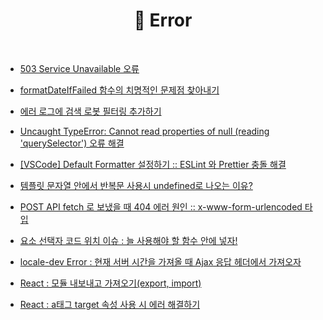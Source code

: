 <h1 align="center">🚨 Error</h1>

<br>

- [503 Service Unavailable 오류](https://hyerimiya.notion.site/503-Service-Unavailable-890df3b3f5d9400c9ecda20d40598032?pvs=4)

- [formatDateIfFailed 함수의 치명적인 문제점 찾아내기](https://github.com/mireyhgnay/fe-working-record/blob/main/Error/formatDateIfFailed%20%ED%95%A8%EC%88%98%EC%9D%98%20%EC%B9%98%EB%AA%85%EC%A0%81%EC%9D%B8%20%EB%AC%B8%EC%A0%9C%EC%A0%90%20%EC%B0%BE%EC%95%84%EB%82%B4%EA%B8%B0.md)

- [에러 로그에 검색 로봇 필터링 추가하기](https://github.com/mireyhgnay/fe-working-record/blob/main/Error/%EC%97%90%EB%9F%AC%20%EB%A1%9C%EA%B7%B8%EC%97%90%20%EA%B2%80%EC%83%89%20%EB%A1%9C%EB%B4%87%20%ED%95%84%ED%84%B0%EB%A7%81%20%EC%B6%94%EA%B0%80%ED%95%98%EA%B8%B0.md)

- [Uncaught TypeError: Cannot read properties of null (reading 'querySelector') 오류 해결](https://github.com/mireyhgnay/fe-working-record/blob/main/Error/Cannot%20read%20properties%20of%20null%20%EC%98%A4%EB%A5%98%20%ED%95%B4%EA%B2%B0.md)

- [[VSCode] Default Formatter 설정하기 :: ESLint 와 Prettier 충돌 해결](https://github.com/mireyhgnay/fe-working-record/blob/main/Error/%5BVSCode%5D%20Default%20Formatter%20%EC%84%A4%EC%A0%95%ED%95%98%EA%B8%B0%20%3A%3A%20ESLint%20%EC%99%80%20Prettier%20%EC%B6%A9%EB%8F%8C%20%ED%95%B4%EA%B2%B0.md)

- [템플릿 문자열 안에서 반복문 사용시 undefined로 나오는 이유?](https://hyerimiya.notion.site/undefined-03842379f2cb439a9ec8b3cb1098a4f9?pvs=4)

- [POST API fetch 로 보냈을 때 404 에러 원인 :: x-www-form-urlencoded 타입](https://hyerimiya.notion.site/POST-API-fetch-formData-404-x-www-form-urlencoded-multipart-form-data-0f7efc22acdf4d7e8cde3aaf93404688?pvs=4)

- [요소 선택자 코드 위치 이슈 : 늘 사용해야 할 함수 안에 넣자!](https://hyerimiya.notion.site/b7609b6d10314a73b18d883498d2bfc1?pvs=4)

- [locale-dev Error : 현재 서버 시간을 가져올 때 Ajax 응답 헤더에서 가져오자](https://hyerimiya.notion.site/locale-dev-Error-Ajax-77014feea30648aeb0785abcfdc2a670?pvs=4)

- [React : 모듈 내보내고 가져오기(export, import)](<https://github.com/mireyhgnay/fe-working-record/blob/main/Error/React%20%EB%AA%A8%EB%93%88%20%EB%82%B4%EB%B3%B4%EB%82%B4%EA%B3%A0%20%EA%B0%80%EC%A0%B8%EC%98%A4%EA%B8%B0(export%2C%20import).md>)

- [React : a태그 target 속성 사용 시 에러 해결하기](https://github.com/mireyhgnay/fe-working-record/blob/main/Error/React%20%3A%20a%ED%83%9C%EA%B7%B8%20target%20%EC%86%8D%EC%84%B1%20%EC%82%AC%EC%9A%A9%20%EC%8B%9C%20%EC%97%90%EB%9F%AC%20%ED%95%B4%EA%B2%B0%ED%95%98%EA%B8%B0.md)
